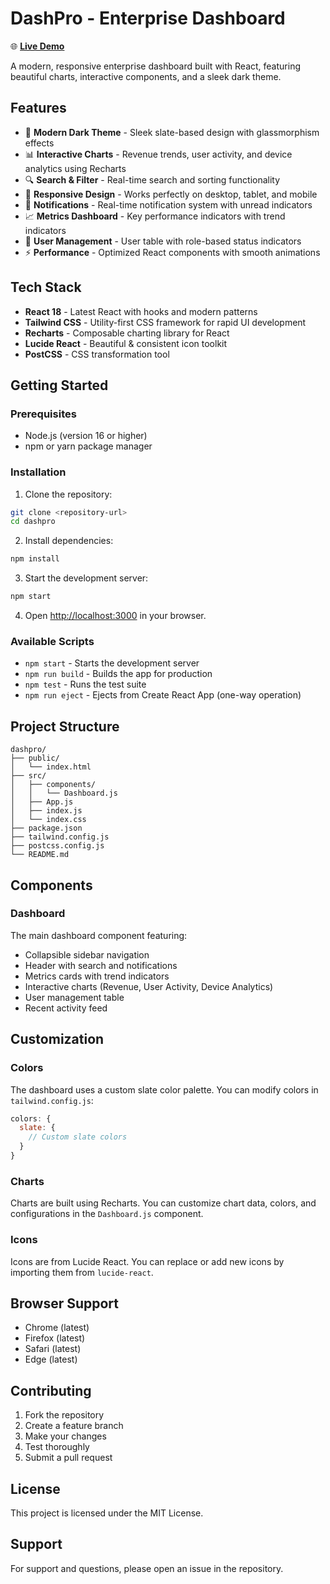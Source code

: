 # DashPro - Enterprise Dashboard

🌐 **[Live Demo](https://mutlukurt.github.io/dashpro/)**

A modern, responsive enterprise dashboard built with React, featuring beautiful charts, interactive components, and a sleek dark theme.

## Features

- 🎨 **Modern Dark Theme** - Sleek slate-based design with glassmorphism effects
- 📊 **Interactive Charts** - Revenue trends, user activity, and device analytics using Recharts
- 🔍 **Search & Filter** - Real-time search and sorting functionality
- 📱 **Responsive Design** - Works perfectly on desktop, tablet, and mobile
- 🔔 **Notifications** - Real-time notification system with unread indicators
- 📈 **Metrics Dashboard** - Key performance indicators with trend indicators
- 👥 **User Management** - User table with role-based status indicators
- ⚡ **Performance** - Optimized React components with smooth animations

## Tech Stack

- **React 18** - Latest React with hooks and modern patterns
- **Tailwind CSS** - Utility-first CSS framework for rapid UI development
- **Recharts** - Composable charting library for React
- **Lucide React** - Beautiful & consistent icon toolkit
- **PostCSS** - CSS transformation tool

## Getting Started

### Prerequisites

- Node.js (version 16 or higher)
- npm or yarn package manager

### Installation

1. Clone the repository:
```bash
git clone <repository-url>
cd dashpro
```

2. Install dependencies:
```bash
npm install
```

3. Start the development server:
```bash
npm start
```

4. Open [http://localhost:3000](http://localhost:3000) in your browser.

### Available Scripts

- `npm start` - Starts the development server
- `npm run build` - Builds the app for production
- `npm test` - Runs the test suite
- `npm run eject` - Ejects from Create React App (one-way operation)

## Project Structure

```
dashpro/
├── public/
│   └── index.html
├── src/
│   ├── components/
│   │   └── Dashboard.js
│   ├── App.js
│   ├── index.js
│   └── index.css
├── package.json
├── tailwind.config.js
├── postcss.config.js
└── README.md
```

## Components

### Dashboard
The main dashboard component featuring:
- Collapsible sidebar navigation
- Header with search and notifications
- Metrics cards with trend indicators
- Interactive charts (Revenue, User Activity, Device Analytics)
- User management table
- Recent activity feed

## Customization

### Colors
The dashboard uses a custom slate color palette. You can modify colors in `tailwind.config.js`:

```javascript
colors: {
  slate: {
    // Custom slate colors
  }
}
```

### Charts
Charts are built using Recharts. You can customize chart data, colors, and configurations in the `Dashboard.js` component.

### Icons
Icons are from Lucide React. You can replace or add new icons by importing them from `lucide-react`.

## Browser Support

- Chrome (latest)
- Firefox (latest)
- Safari (latest)
- Edge (latest)

## Contributing

1. Fork the repository
2. Create a feature branch
3. Make your changes
4. Test thoroughly
5. Submit a pull request

## License

This project is licensed under the MIT License.

## Support

For support and questions, please open an issue in the repository.
